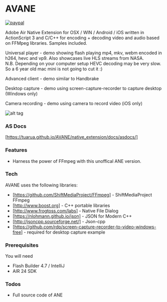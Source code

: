 # AVANE

[![paypal](https://www.paypalobjects.com/en_US/i/btn/btn_donateCC_LG.gif)](https://www.paypal.com/cgi-bin/webscr?cmd=_s-xclick&hosted_button_id=D9VQZQPGPLFKW)

Adobe Air Native Extension for OSX / WIN / Android / iOS written in ActionScript 3 and C/C++ for encoding + decoding video and audio based on FFMpeg libraries.
Samples included.

Universal player - demo showing flash playing mp4, mkv, webm encoded in h264, hevc and vp9. Also showcases live HLS streams from NASA.  
N.B. Depending on your computer setup HEVC decoding may be very slow. So a 6 year old mac mini is not going to cut it :)

Advanced client - demo similar to Handbrake 

Desktop capture - demo using screen-capture-recorder to capture desktop (Windows only)

Camera recording - demo using camera to record video (iOS only)


![alt tag](https://raw.githubusercontent.com/tuarua/AVANE/master/screenshots/screen-shot-1.png)

### AS Docs 
[https://tuarua.github.io/AVANE/native_extension/docs/asdocs/] 



### Features
 - Harness the power of FFmpeg with this unoffical ANE version.

### Tech

AVANE uses the following libraries:

* [https://github.com/ShiftMediaProject/FFmpeg] - ShiftMediaProject FFmpeg
* [http://www.boost.org] - C++ portable libraries
* [http://www.frogtoss.com/labs] - Native File Dialog
* [https://nlohmann.github.io/json] - JSON for Modern C++
* [http://jsoncpp.sourceforge.net/] - Json-cpp
* [https://github.com/rdp/screen-capture-recorder-to-video-windows-free] - required for desktop capture example


### Prerequisites

You will need
 
 - Flash Builder 4.7 / IntelliJ
 - AIR 24 SDK

### Todos
 - Full source code of ANE
